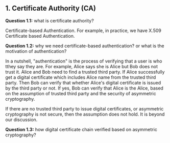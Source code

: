 ## 1. Certificate Authority (CA)

**Question 1.1:** what is certificate authority? 

Certificate-based Authentication. For example, in practice, we have X.509 Certificate based Authentication.



**Question 1.2:** why we need certificate-based authentication? or what is the motivation of authentication?

In a nutshell, "authentication" is the process of verifying that a user is who tthey say they are. For example, Alice says she is Alice but Bob does not trust it. Alice and Bob need to find a trusted third party. If Alice successfully get a digital certificate which includes Alice name from the trusted third party. Then Bob can verify that whether Alice's digital certificate is issued by the third party or not. If yes, Bob can verify that Alice is the Alice, based on the assumption of trusted third party and the security of asymmetric cryptography.     

If there are no trusted third party to issue digital certificates, or asymmetric cryptography is not secure, then the assumption does not hold. It is beyond our discussion.




**Question 1.3:** how digital certificate chain verified based on asymmetric cryptography?





